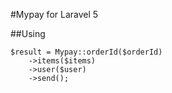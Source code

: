 #Mypay for Laravel 5

##Using

```
$result = Mypay::orderId($orderId)
    ->items($items)
    ->user($user)
    ->send();
```